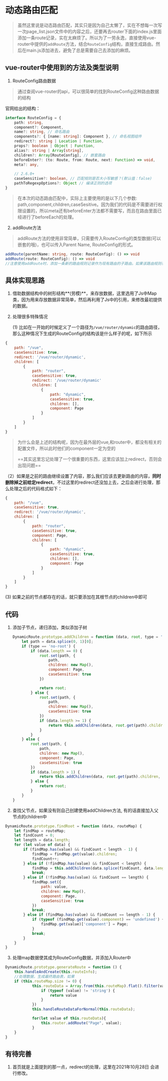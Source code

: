 # 动态路由匹配

> 虽然这里说是动态路由匹配，其实只是因为自己太懒了，实在不想每一次写一次page_list.json文件中的内容之后，还要再去router下面的index.js里面添加一条route记录，实在太麻烦了。所以为了一劳永逸，直接使用vue-router中提供的`addRoute`方法，结合`RouteConfig`结构，直接生成路由。然后在main.js添加进去，避免了总是需要自己去添加的麻烦。

## vue-router中使用到的方法及类型说明

1. RouteConfig路由数据

> 通过查阅vue-router的api，可以很简单的找到RouteConfig这种路由数据的结构

官网给出的结构：

```typescript
interface RouteConfig = {
  	path: string,
  	component?: Component,
  	name?: string, // 命名路由
  	components?: { [name: string]: Component }, // 命名视图组件
  	redirect?: string | Location | Function,
  	props?: boolean | Object | Function,
  	alias?: string | Array[string],
  	children?: Array[RouteConfig], // 嵌套路由
  	beforeEnter?: (to: Route, from: Route, next: Function) => void,
  	meta?: any,
	
  	// 2.6.0+
  	caseSensitive?: boolean, // 匹配规则是否大小写敏感？(默认值：false)
  	pathToRegexpOptions?: Object // 编译正则的选项
}
```

> 在本次的动态路由匹配中，实际上主要使用的是以下几个参数: path,component,children,caseSesitive。因为我们的代码是不需要进行权限设置的，所以meta还有beforeEnter方法都不需要写，而且在路由里面已经进行了beforeEach的处理。

2. addRoute方法

> addRoute方法的使用非常简单，只需要传入RouteConfig的类型数据(可以嵌套的哦)，也可以传入Parent Name, RouteConfig的形式。

```typescript
addRoute(parentName: string, route: RouteConfig): () => void
addRoute(route: RouteConfig): () => void
//注意使用addRoute时，添加一条新的路由规则记录作为现有路由的子路由。如果该路由规则有 name，并且已经存在一个与之相同的名字，则会覆盖它。
```

## 具体实现思路

1. 借助数据结构中的树形结构**(劳模)**，来存放数据，这里选用了Js中Map类，因为用来存放数据非常简单，然后再利用了Js中的引用，来修改最初提供的数据。

2. 处理很多特殊情况

   (1) 比如在一开始的时候定义了一个路径为`/vue/router/dynamic`的路由路径，那么这种情况下生成的RouteConfig的结构该是什么样子的呢，如下所示

```js
{
    path: "/vue",
    caseSensitive: true,
    redirect: '/vue/router/dynamic',
    children: [
        {
            path: "router",
        	caseSensitive: true,
            redirect: '/vue/router/dynamic'
            children: [
                {
                    path: "dynamic",
                    caseSensitive: true,
                    children: [],
                    component: Page
                }
            ]
        }
    ]
}
```

> 为什么会是上述的结构呢，因为在最外层的vue,和router中，都没有相关的配置文件，所以此时他们的component一定为空的
>
> ==其实这里忘记处理了一个很重要的东西，这里应该加上redirect，否则会出现问题==

  （2）如果是之前的路由继续设置了内容，那么我们应该去更新路由的内容，**同时删除掉之前给定redirect**，不过这里的redirect还没加上去，之后会进行处理，那么处理之后的代码格式如下：

```js
{
    path: "/vue",
    caseSensitive: true,
    redirect: '/vue/router/dynamic',
    children: [
        {
            path: "router",
        	caseSensitive: true,
            component: Page,
            children: [
                {
                    path: "dynamic",
                    caseSensitive: true,
                    children: [],
                    component: Page
                }
            ]
        }
    ]
}
```

   (3) 如果之前的节点都存在的话，就只要添加在其根节点的children中即可



## 代码

1. 添加子节点，递归添加，类似添加子树

   ```js
   DynamicRoute.prototype.addChildren = function (data, root, type = 'normal') {
       let path = data.splice(0, 1)[0];
       if (type == 'no-root') {
           if (data.length == 0) {
               root.set(path, {
                   path,
                   children: new Map(),
                   component: Page,
                   caseSensitive: true
               })
   
               return root;
           } else {
               root.set(path, {
                   path,
                   children: new Map(),
                   caseSensitive: true
               })
               if (data.length >= 1) {
                   return this.addChildren(data, root.get(path).children, 'no-root');
               }
           }
       } else {
           root.set(path, {
               path,
               children: new Map(),
               component: Page,
               caseSensitive: true
           })
           if (data.length > 1) {
               return this.addChildren(data, root.get(path).children, 'normal');
           } else {
               return root;
           }
       }
   }
   ```

2. 查找父节点，如果没有则自己创建使用addChildren方法, 有的话直接加入父节点的children中

```js
DynamicRoute.prototype.findRoot = function (data, routeMap) {
    let findMap = routeMap;
    let findCount = 0;
    let length = data.length;
    for (let value of data) {
        if (findMap.has(value) && findCount < length - 1) {
            findMap = findMap.get(value).children;
            findCount++;
        } else if (!findMap.has(value) && findCount < length) {
            findMap = this.addChildren(data.splice(findCount, data.length - findCount), findMap, 'no-root');
            break;
        } else if (!findMap.has(value) && findCount == length) {
            findMap.set({
                path: value,
                children: new Map(),
                component: Page,
                caseSensitive: true
            })
            break;
        } else if (findMap.has(value) && findCount == length - 1) {
            if (typeof (findMap.get(value).component) == 'undefined') {
                findMap.get(value)['component'] = Page;
            }
            break;
        }
    }
}
```

3. 处理map数据使其成为RouteConfig数据，并添加入Router中

```js
DynamicRoute.prototype.generateRoute = function () {
    this.handleAndCreate(this.routeInfo);
    //处理数据，生成最终路由表，如果
    if (this.routeMap.size != 0) {
            this.routeData = Array.from(this.routeMap).flat().filter(value => {
                if (typeof (value) != 'string') {
                    return value
                }
            })
            this.handleRouteDataForNormal(this.routeData);

            for(let value of this.routeData){
                this.router.addRoute("Page", value);
            }
    }
}
```

## 有待完善

1. 首页就是上面提到的那一点，redirect的处理，这里在2021年10月28日 会进行修改。



